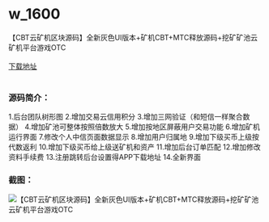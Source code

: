 # w_1600
【CBT云矿机区块源码】全新灰色UI版本+矿机CBT+MTC释放源码+挖矿矿池云矿机平台游戏OTC
<br/></br>
[下载地址](https://www.uuid2.com/1600.html "下载地址")
<br/></br>
<h3>源码简介：</h3>
<p>1.后台团队树形图
2.增加交易云信用积分
3.增加三网验证（和短信一样聚合数据）
4.增加矿池可整体按照倍数放大
5.增加按地区屏蔽用户交易功能
6.增加矿机运行界面
7.修改个人中信页面数据显示
8.增加用户归属地
9.增加下级买币上级按代数返利
10.增加下级买币给上级送矿机和资产
11.增加后台订单匹配
12.增加修改资料手续费
13.注册跳转后台设置得APP下载地址
14.全新界面<p>
<h3>截图：</h3>
<img src="https://www.uuid2.com/wp-content/uploads/img/202109/2832fcb689.png" alt="【CBT云矿机区块源码】全新灰色UI版本+矿机CBT+MTC释放源码+挖矿矿池云矿机平台游戏OTC">

